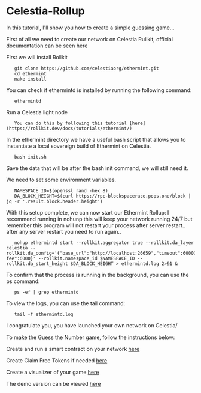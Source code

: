 # Celestia-Rollup

In this tutorial, I'll show you how to create a simple guessing game...

First of all we need to create our network on Celestia Rullkit, official documentation can be seen here

First we will install Rollkit

       git clone https://github.com/celestiaorg/ethermint.git
       cd ethermint
       make install

You can check if ethermintd is installed by running the following command:

       ethermintd
      
Run a Celestia light node

       You can do this by following this tutorial [here](https://rollkit.dev/docs/tutorials/ethermint/)
      
In the ethermint directory we have a useful bash script that allows you to instantiate a local sovereign build of Ethermint on Celestia.

       bash init.sh

Save the data that will be after the bash init command, we will still need it.
      
We need to set some environment variables.

       NAMESPACE_ID=$(openssl rand -hex 8)
       DA_BLOCK_HEIGHT=$(curl https://rpc-blockspacerace.pops.one/block | jq -r '.result.block.header.height')

With this setup complete, we can now start our Ethermint Rollup: I recommend running in nohunp this will keep your network running 24/7 but remember this program will not restart your process after server restart.. after any server restart you need to run again..

       nohup ethermintd start --rollkit.aggregator true --rollkit.da_layer celestia --rollkit.da_config='{"base_url":"http://localhost:26659","timeout":60000000000,"gas_limit":6000000," fee":6000}' --rollkit.namespace_id $NAMESPACE_ID --rollkit.da_start_height $DA_BLOCK_HEIGHT > ethermintd.log 2>&1 &

To confirm that the process is running in the background, you can use the ps command:

       ps -ef | grep ethermintd
To view the logs, you can use the tail command:

       tail -f ethermintd.log

I congratulate you, you have launched your own network on Celestia/

To make the Guess the Number game, follow the instructions below:

Create and run a smart contract on your network [here](https://github.com/AndreyT25/Celestia-Rollup/tree/main/Contract)

Create Claim Free Tokens if needed [here](https://github.com/AndreyT25/Celestia-Rollup/tree/main/Backend)

Create a visualizer of your game [here](https://github.com/AndreyT25/Celestia-Rollup/tree/main/Frontend)


The demo version can be viewed [here](http://207.244.225.191:8080/)
